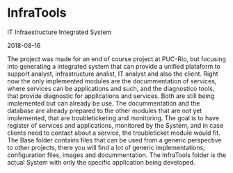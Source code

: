 # InfraTools
IT Infraestructure Integrated System

2018-08-16

The project was made for an end of course project at PUC-Rio, but focusing into generating a integrated system that can provide a unified plataform to support analyst, infrastructure analist, IT analyst and also the client.
Right now the only implemented modules are the docummentation of services, where services can be applications and such, and the diagnostico tools, that provide diagnostic for applications and services. Both are still being implemented but can already be use.
The docummentation and the database are already prepared to the other modules that are not yet implemented, that are troubleticketing and monitoring. The goal is to have register of services and applications, monitored by the System, and in case clients need to contact about a service, the troubleticket module would fit.
The Base folder contains files that can be used from a generic perspective to other projects, there you will find a lot of generic implementations, configuration files, images and docummentation.
The InfraTools folder is the actual System with only the specific application being developed.

